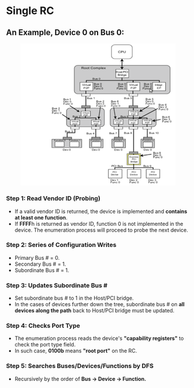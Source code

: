 # Single RC

## An Example, Device 0 on Bus 0:

<figure><img src="../../.gitbook/assets/image (14).png" alt="" width="480"><figcaption></figcaption></figure>

### Step 1: Read Vendor ID (Probing)

* If a valid vendor ID is returned, the device is implemented and **contains at least one function**.
* If **FFFF**h is returned as vendor ID, function 0 is not implemented in the device. The enumeration process will proceed to probe the next device.

### Step 2: Series of Configuration Writes

* Primary Bus # = 0.
* Secondary Bus # = 1.
* Subordinate Bus # = 1.

### Step 3: Updates Subordinate Bus \#

* Set subordinate bus # to 1 in the Host/PCI bridge.
* In the cases of devices further down the tree, subordinate bus # on **all devices along the path** back to Host/PCI bridge must be updated.

### Step 4: Checks Port Type

* The enumeration process reads the device's **"capability registers"** to check the port type field.
* In such case, **0100b** means **"root port"** on the RC.

### Step 5: Searches Buses/Devices/Functions by DFS

* Recursively by the order of **Bus -> Device -> Function.**
